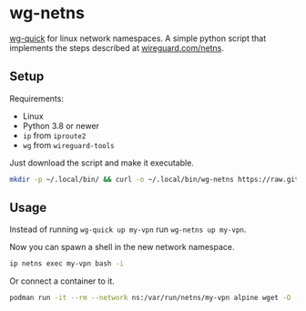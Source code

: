 # wg-netns

[wg-quick](https://git.zx2c4.com/wireguard-tools/about/src/man/wg-quick.8) for linux network namespaces.
A simple python script that implements the steps described at [wireguard.com/netns](https://www.wireguard.com/netns/#ordinary-containerization).

## Setup

Requirements:

- Linux
- Python 3.8 or newer
- `ip` from `iproute2`
- `wg` from `wireguard-tools`

Just download the script and make it executable.

~~~ bash
mkdir -p ~/.local/bin/ && curl -o ~/.local/bin/wg-netns https://raw.githubusercontent.com/dadevel/wg-netns/master/wg-netns.py && chmod 0755 ~/.local/bin/wg-netns
~~~

## Usage

Instead of running `wg-quick up my-vpn` run `wg-netns up my-vpn`.

Now you can spawn a shell in the new network namespace.

~~~ bash
ip netns exec my-vpn bash -i
~~~

Or connect a container to it.

~~~ bash
podman run -it --rm --network ns:/var/run/netns/my-vpn alpine wget -O - https://ipinfo.io
~~~

